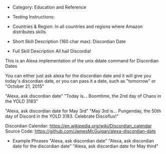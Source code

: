 - Category: Education and Reference

- Testing Instructions:

- Countries & Region: In all countries and regions where Amazon distributes skills

- Short Skill Description (160 char max): Discordian Date

- Full Skill Description
All hail Discordia! 

This is an Alexa implementation of the unix ddate command for Discordian Dates

You can either just ask alexa for the discordian date and it will give you today's discordian date, or you can pass it a date, such as "tomorrow" or "October 21, 2015"

"Alexa, ask discordian date"
"Today is... Boomtime, the 2nd day of Chaos in the YOLD 3183"

"Alexa, ask discordian date for May 3rd"
"May 3rd is... Pungenday, the 50th day of Discord in the YOLD 3183. Celebrate Discoflux!"

Discordian Calendar: https://en.wikipedia.org/wiki/Discordian_calendar
Source Code: https://github.com/JamesMcGuigan/alexa-discordian-date


- Example Phrases
"Alexa, ask discordian date"
"Alexa, ask discordian date for the discordian date"
"Alexa, ask discordian date for May third"


